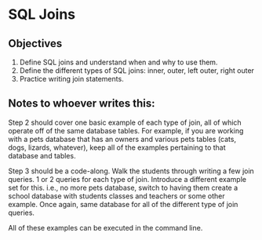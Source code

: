 # SQL Joins

## Objectives

1. Define SQL joins and understand when and why to use them.
2. Define the different types of SQL joins: inner, outer, left outer, right outer
3. Practice writing join statements. 

## Notes to whoever writes this:

Step 2 should cover one basic example of each type of join, all of which operate off of the same database tables. For example, if you are working with a pets database that has an owners and various pets tables (cats, dogs, lizards, whatever), keep all of the examples pertaining to that database and tables. 

Step 3 should be a code-along. Walk the students through writing a few join queries. 1 or 2 queries for each type of join. Introduce a different example set for this. i.e., no more pets database, switch to having them create a school database with students classes and teachers or some other example. Once again, same database for all of the different type of join queries. 

All of these examples can be executed in the command line. 



